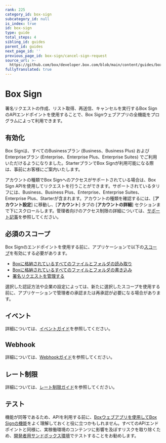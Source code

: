 ```yaml
---
rank: 225
category_id: box-sign
subcategory_id: null
is_index: true
id: box-sign
type: guide
total_steps: 4
sibling_id: guides
parent_id: guides
next_page_id: ''
previous_page_id: box-sign/cancel-sign-request
source_url: >-
  https://github.com/box/developer.box.com/blob/main/content/guides/box-sign/index.md
fullyTranslated: true
---
```

# Box Sign

署名リクエストの作成、リスト取得、再送信、キャンセルを実行するBox SignのAPIエンドポイントを使用することで、Box Signウェブアプリの全機能をプログラムによって利用できます。

## 有効化

<Message type="warning">

Box Signは、すべてのBusinessプラン (Business、Business Plus) およびEnterpriseプラン (Enterprise、Enterprise Plus、Enterprise Suites) でご利用いただけるようになりました。StarterプランでBox Signが利用可能になる際は、事前にお客様にご案内いたします。

</Message>

アカウントの種類でBox Signへのアクセスがサポートされている場合は、Box Sign APIを使用してリクエストを行うことができます。サポートされているタリフには、Business、Business Plus、Enterprise、Enterprise Suites、Enterprise Plus、Starterが含まれます。アカウントの種類を確認するには、\[**アカウント設定**] に移動し、\[**アカウント**] タブの \[**アカウントの詳細**] セクションまで下にスクロールします。管理者向けのアクセス制限の詳細については、[サポート記事][restrict]を参照してください。  

## 必須のスコープ

Box Signのエンドポイントを使用する前に、アプリケーションで以下の[スコープ][scopes]を有効にする必要があります。

* [Boxに格納されているすべてのファイルとフォルダの読み取り][read]
* [Boxに格納されているすべてのファイルとフォルダの書き込み][write]
* [署名リクエストを管理する][sign]

<Message type="warning">

選択した認証方法や企業の設定によっては、新たに選択したスコープを使用する前に、アプリケーションで管理者の承認または再承認が必要になる場合があります。

</Message>

## イベント

詳細については、[イベントガイド][eg]を参照してください。

## Webhook

詳細については、[Webhookガイド][wh]を参照してください。

## レート制限

詳細については、[レート制限ガイド][ratelimit]を参照してください。

## テスト

機能が同等であるため、APIを利用する前に、[Boxウェブアプリを使用してBox Signの機能][webapp]をよく理解しておくと役に立つかもしれません。すべてのAPIエンドポイントと同様に、実稼働環境のコンテンツに影響を及ぼすリスクを取り除くため、[開発者用サンドボックス環境][sandbox]でテストすることをお勧めします。

[scopes]: g://api-calls/permissions-and-errors/scopes

[read]: g://api-calls/permissions-and-errors/scopes/#read-all-files-and-folders

[write]: g://api-calls/permissions-and-errors/scopes/#read-and-write-all-files-and-folders

[sign]: g://api-calls/permissions-and-errors/scopes/#manage-signature-requests

<!-- i18n-enable localize-links -->

[restrict]: https://support.box.com/hc/ja/articles/4404076971155-Box-Signの有効化

<!-- i18n-disable localize-links -->

[ratelimit]: g://api-calls/permissions-and-errors/rate-limits/#per-api-rate-limits

<!-- i18n-enable localize-links -->

[webapp]: https://support.box.com/hc/ja/articles/4404105810195-署名用ドキュメントの送信

[sandbox]: https://support.box.com/hc/ja/articles/360043697274-Box管理者による開発者用サンドボックスの管理

<!-- i18n-disable localize-links -->

[eg]: g://events/event-triggers/sign-events

[wh]: g://webhooks/triggers
